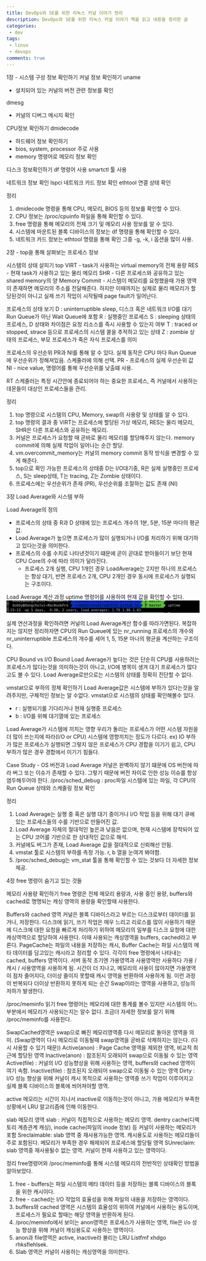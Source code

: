 ```yaml
---
title: DevOps와 SE를 위한 리눅스 커널 이야기 정리
description: DevOps와 SE를 위한 리눅스 커널 이야기 책을 읽고 내용을 정리한 글
categories:
 - dev
tags:
 - linux
 - devops
comments: true
---
```



1장 - 시스템 구성 정보 확인하기
커널 정보 확인하기
uname 
- 설치되어 있는 커널의 버전 관련 정보를 확인

dmesg 
- 커널의 디버그 메시지 확인

CPU정보 확인하기
dmidecode
- 하드웨어 정보 확인하기
- bios, system, processor 주로 사용
- memory 명령어로 메모리 정보 확인

디스크 정보확인하기
df 명령어 사용
smartctl 툴 사용

네트워크 정보 확인
lspci 네트워크 카드 정보 확인
ethtool 연결 상태 확인

정리
1. dmidecode 명령을 통해 CPU, 메모리, BIOS 등의 정보를 확인할 수 있다.
2. CPU 정보는 /proc/cpuinfo 파일을 통해 확인할 수 있다.
3. free 명령을 통해 메모리의 전체 크기 및 메모리 사용 정보를 알 수 있다.
4. 시스템에 마운트된 블록 디바이스의 정보는 df 명령을 통해 확인할 수 있다.
5. 네트워크 카드 정보는 ethtool 명령을 통해 확인 그중 -g, -k, i 옵션을 많이 사용.

2장 - top을 통해 살펴보는 프로세스 정보

시스템의 상태 살피기 
top 
VIRT - task가 사용하는 virtual memory의 전체 용량
RES - 현재 task가 사용하고 있는 물리 메모리
SHR - 다른 프로세스와 공유하고 있는 shared memory의 양
Memory Commit - 시스템이 메모리를 요청했을때 가용 영역이 존재하면 메모리의 주소를 전달해준다. 하지만 이때까지는 실제로 물리 메모리가 할당된것이 아니고 실제 쓰기 작업이 시작될때 page fault가 일어난다. 

프로세스의 상태 보기
D : uninterruptible sleep, 디스크 혹은 네트워크 I/O를 대기 Run Queue가 아닌 Wait Queue에 포함
R : 실행중인 프로세스
S : sleeping 상태의 프로세스, D 상태와 차이점은 요청 리소스를 즉시 사용할 수 있는지 여부
T : traced or stopped, strace 등으로 프로세스의 시스템 콜을 추적하고 있는 상태
Z : zombie 상태의 프로세스, 부모 프로세스가 죽은 자식 프로세스를 의미

프로세스의 우선순위
PR과 NI를 통해 알 수 있다. 
실제 동작은 CPU 마다 Run Queue에 우선순위가 정해져있음. 스케줄러에 의해 선택. 
PR - 프로세스의 실제 우선순위 값
NI - nice value, 명령어를 통해 우선순위를 낮출떄 사용.

RT 스케줄러는 특정 시간안에 종료되어야 하는 중요한 프로세스, 즉 커널에서 사용하는 데몬들이 대상인 프로세스들을 관리. 

정리
1. top 명령으로 시스템의 CPU, Memory, swap의 사용량 및 상태를 알 수 있다.
2. top 명령의 결과 중 VIRT는 프로세스에 할당된 가상 메모리, RES는 물리 메모리, SHR은 다른 프로세스와 공유하는 메모리.
3. 커널은 프로세스가 요청할 때 곧바로 물리 메모리를 할당해주지 않는다. memory commit에 의해 실제 작업이 일어나는 순간 할당. 
4. vm.overcommit_memory는 커널의 memory commit 동작 방식을 변경할 수 있게 해준다. 
5. top으로 확인 가능한 프로세스의 상태중 D는 I/O대기중, R은 실제 실행중인 프로세스, S는 sleep상태, T는 tracing, Z는 Zombie 상태이다. 
6. 프로세스에는 우선순위가 존재 (PR), 우선순위를 조절하는 값도 존재 (NI)

3장 Load Average와 시스템 부하

Load Average의 정의
- 프로세스의 상태 중 R과 D 상태에 있는 프로세스 개수의 1분, 5분, 15분 마다의 평균값. 
- Load Average가 높으면 프로세스가 많이 실행되거나 I/O를 처리하기 위해 대기하고 있다는것을 의미한다. 
- 프로세스의 수를 수치로 나타낸것이기 떄문에 곧이 곧대로 받아들이기 보단 현재 CPU Core의 수에 따라 의미가 달라진다. 
  - 프로세스 2개 실행, CPU 1개인 경우 LoadAverage는 2지만 하나의 프로세스는 항상 대기, 반면 프로세스 2개, CPU 2개인 경우 동시에 프로세스가 실행되는 구조이다. 

Load Average 계산 과정
uptime 명령어를 사용하여 현재 값을 확인할 수 있다. 
![uptime](/assets/images/post/linux-kernel/linux-kernel01.png)

실제 연산과정을 확인하려면 커널의 Load Average계산 함수를 따라가면된다. 
복잡하지는 않지만 정리하자면 CPU의 Run Queue에 있는 nr_running 프로세스의 개수와 nr_uninterruptible 프로세스의 개수를 세어 1, 5, 15분 마나의 평균을 계산하는 구조이다. 

CPU Bound vs I/O Bound
Load Average가 높다는 것은 단순히 CPU를 사용하려는 프로세스가 많다는것을 의미하는것이 아니고, I/O에 병목이 생겨 대기 프로세스가 많다고도 볼 수 있다. 
Load Average로만으로는 시스템의 상태를 정확히 진단할 수 없다.

vmstat으로 부하의 정체 확인하기
Load Average값은 시스템에 부하가 있다는것을 알려주지만, 구체적인 정보는 알 수없다. 
vmstat으로 시스템의 상태를 확인해볼수 있다. 
- r : 실행되기를 기다리거나 현재 실행중 프로세스
- b : I/O를 위해 대기열에 있는 프로세스

Load Average가 시스템에 끼치는 영향
우리가 돌리는 프로세스가 어떤 시스템 자원을 더 많이 쓰는지에 따라(I/O or CPU) 시스템에 영향끼치는 정도가 다르다. 
ex) IO 부하가 많은 프로세스가 실행되면 그렇지 않은 프로세스가 CPU 경합을 이기기 쉽고, CPU 부하가 많은 경우 경합에서 이기기 힘들다.

Case Study - OS 버전과 Load Average 
커널은 완벽하지 않기 떄문에 OS 버전에 따라 버그 또는 이슈가 존재할 수 있다. 
그렇기 때문에 버전 차이로 인한 성능 이슈를 항상 염두해두어야 한다. 
/proc/sched_debug : proc파일 시스템에 있는 파일, 각 CPU의 Run Queue 상태와 스케줄링 정보 확인

정리 
1. Load Average는 실행 중 혹은 실행 대기 중이거나 I/O 작업 등을 위해 대기 큐에 있는 프로세스들의 수를 기반으로 만들어진 값. 
2. Load Average 자체의 절대적인 높은과 낮음은 없으며, 현재 시스템에 장착되어 있는 CPU 코어를 기반으로 한 상대적인 값으로 해석. 
3. 커널에도 버그가 존재, Load Average 값을 절대적으로 신뢰해선 안됨.
4. vmstat 툴로 시스템의 부하를 측정 가능. r, b 열을 눈여겨 봐야함. 
5. /proc/sched_debug는 vm_stat 툴을 통해 확인할 수 있는 것보다 더 자세한 정보 제공. 

4장 free 명령이 숨기고 있는 것들

메모리 사용량 확인하기
free 명령은 전체 메모리 용량과, 사용 중인 용량, buffers와 cached로 명명되는 캐싱 영역의 용량을 확인할때 사용한다.

Buffers와 cached 영역
커널은 블록 디바이스라고 부르는 디스크로부터 데이터를 읽거나, 저장한다. 디스크에 읽기, 쓰기 작업은 매우 느리고 리로스를 많이 사용하기 때문에
디스크에 대한 요청을 빠르게 처리하기 위하여 메모리의 일부를 디스크 요청에 대한 캐싱역역으로 할당하여 사용한다. 이때 사용되는 캐싱영역을 
buffers, cached라고 부른다.
PageCache는 파일의 내용을 저장하는 캐시, Buffer Cache는 파일 시스템의 메타 데이터를 담고있는 캐시라고 정리할 수 있다. 
각각이 free 명령에서 나타내는 cached, buffers 영역이다. 
서버 동작 초기엔 가용영역과 사용영역만 사용하다 가용 / 캐시 / 사용영역을 사용하게 됨. 
시간이 더 지나고, 메모리의 사용이 많아지면 가용영역이 점차 줄어지다, 더이상 줄이지 못할때 캐시 영역을 반환하여 사용하게 됨. 
이런 과정이 반복되다 더이상 반환하지 못하게 되는 순간 Swap이라는 영역을 사용하고, 성능의 저하가 발생한다. 

/proc/meminfo 읽기
free 명령어는 메모리에 대한 통계를 볼수 있지만 시스템의 어느 부분에서 메모리가 사용되는지는 알수 없다. 
조금더 자세한 정보를 알기 위해 /proc/meminfo를 사용한다.

SwapCached영역은 swap으로 빠진 메모리영역중 다시 메모리로 돌아온 영역을 의미. (Swap영역이 다시 메모리로 이동될때 swap영역을 곧바로 삭제하지는 않는다. (다시 사용할 수 있기 때문))
Active(anon) : Page Cache 영역을 제외한 영역, 비교적 최근에 할당된 영역
Inactive(anon) : 참조된지 오래되어 swap으로 이동될 수 있는 영역
Active(file) : 커널의 I/O 성능향상을 위해 사용하는 영역, buffers와 cached 영역이 여기 속함. 
Inactive(file) : 참조된지 오래되어 swap으로 이동될 수 있는 영역
Dirty : I/O 성능 향상을 위해 커널이 캐시 목적으로 사용하는 영역중 쓰기 작업이 이루어지고 실제 블록 디바이스의 블록에 씌어져야할 영역. 

active 메모리는 시간이 지나서 inactive로 이동하는것이 아니고, 가용 메모리가 부족한 상황에서 LRU 알고리즘에 인해 이동한다. 

slab 메모리 영역
slab : 커널이 직접적으로 사용하는 메모리 영역. dentry cache(디렉토리 계층관계 캐싱), inode cache(파일의 inode 정보) 등 커널이 사용하는 메모리가 포함
Sreclaimable: slab 영역 중 재사용가능한 영역. 캐시용도로 사용하는 메모리들이 주로 포함된다. 메모리가 부족한 경우 해제되어 프로세스에 할당될 영역
SUnreclaim: slab 영역중 재사용될수 없는 영역. 커널이 현재 사용하고 있는 영역이다. 

정리
free명령어와 /proc/meminfo를 통해 시스템 메모리의 전반적인 상태확인 방법을 알아보았다. 
1. free - buffers는 파일 시스템의 메타 데이터 등을 저장하는 블록 디바이스의 블록을 위한 캐시이다. 
2. free - cached는 I/O 작업의 효율성을 위해 파일의 내용을 저장하는 영역이다. 
3. buffers와 cached 영역은 시스템의 효율성의 위하여 커널에서 사용하는 용도이며, 프로세스가 필요로 할때는 해당 영역을 반환하게 된다. 
4. /proc/meminfo에서 보이는 anon영역은 프로세스가 사용하는 영역, file은 i/o 성능 향상을 위해 커널이 캐싱용도로 사용하는 영역이다. 
5. anon과 file영역은 active, inactive라 불리는 LRU Listfmf xhdgo rhksflehlsek. 
6. Slab 영역은 커널이 사용하는 캐싱영역을 의미한다. 